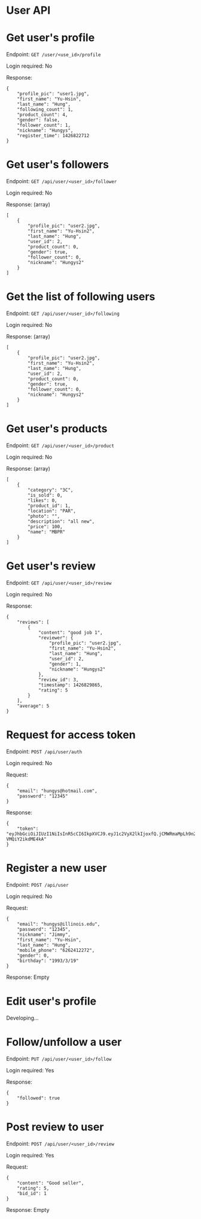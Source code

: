 User API
========

# Get user's profile

Endpoint: `GET /user/<use_id>/profile`

Login required: No

Response:

```
{
    "profile_pic": "user1.jpg",
    "first_name": "Yu-Hsin",
    "last_name": "Hung",
    "following_count": 1,
    "product_count": 4,
    "gender": false,
    "follower_count": 1,
    "nickname": "Hungys",
    "register_time": 1426822712
}
```

# Get user's followers

Endpoint: `GET /api/user/<user_id>/follower`

Login required: No

Response: (array)

```
[
    {
        "profile_pic": "user2.jpg",
        "first_name": "Yu-Hsin2",
        "last_name": "Hung",
        "user_id": 2,
        "product_count": 0,
        "gender": true,
        "follower_count": 0,
        "nickname": "Hungys2"
    }
]
```

# Get the list of following users

Endpoint: `GET /api/user/<user_id>/following`

Login required: No

Response: (array)

```
[
    {
        "profile_pic": "user2.jpg",
        "first_name": "Yu-Hsin2",
        "last_name": "Hung",
        "user_id": 2,
        "product_count": 0,
        "gender": true,
        "follower_count": 0,
        "nickname": "Hungys2"
    }
]
```

# Get user's products

Endpoint: `GET /api/user/<user_id>/product`

Login required: No

Response: (array)

```
[
    {
        "category": "3C",
        "is_sold": 0,
        "likes": 0,
        "product_id": 1,
        "location": "PAR",
        "photo": "",
        "description": "all new",
        "price": 100,
        "name": "MBPR"
    }
]
```

# Get user's review

Endpoint: `GET /api/user/<user_id>/review`

Login required: No

Response:

```
{
    "reviews": [
        {
            "content": "good job 1",
            "reviewer": {
                "profile_pic": "user2.jpg",
                "first_name": "Yu-Hsin2",
                "last_name": "Hung",
                "user_id": 2,
                "gender": 1,
                "nickname": "Hungys2"
            },
            "review_id": 3,
            "timestamp": 1426829865,
            "rating": 5
        }
    ],
    "average": 5
}
```

# Request for access token

Endpoint: `POST /api/user/auth`

Login required: No

Request:

```
{
    "email": "hungys@hotmail.com",
    "password": "12345"
}
```

Response:

```
{
    "token": "eyJhbGciOiJIUzI1NiIsInR5cCI6IkpXVCJ9.eyJ1c2VyX2lkIjoxfQ.jCMWRmaMpLh9n2lul8xmLe4hGHFA-VMQiY2ikdME4kA"
}
```

# Register a new user

Endpoint: `POST /api/user`

Login required: No

Request:

```
{
    "email": "hungys@illinois.edu",
    "password": "12345",
    "nickname": "Jimmy",
    "first_name": "Yu-Hsin",
    "last_name": "Hung",
    "mobile_phone": "6262412272",
    "gender": 0,
    "birthday": "1993/3/19"
}
```

Response: Empty

# Edit user's profile

Developing...

# Follow/unfollow a user

Endpoint: `PUT /api/user/<user_id>/follow`

Login required: Yes

Response:

```
{
    "followed": true
}
```

# Post review to user

Endpoint: `POST /api/user/<user_id>/review`

Login required: Yes

Request:

```
{
    "content": "Good seller",
    "rating": 5,
    "bid_id": 1
}
```

Response: Empty